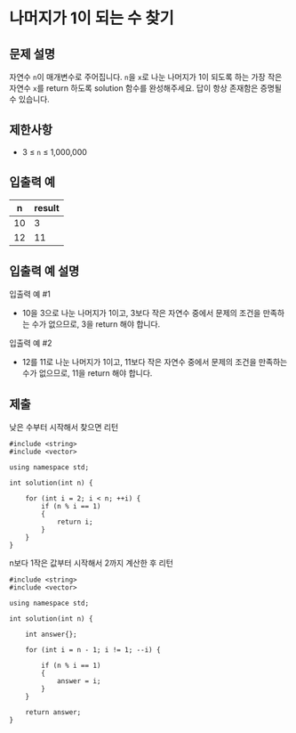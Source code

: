 # 나머지가 1이 되는 수 찾기

## 문제 설명

자연수 `n`이 매개변수로 주어집니다. `n`을 `x`로 나눈 나머지가 1이 되도록 하는 가장 작은 자연수 `x`를 return 하도록 solution 함수를 완성해주세요. 답이 항상 존재함은 증명될 수 있습니다.

## 제한사항

+ 3 ≤ `n` ≤ 1,000,000

## 입출력 예

n|result
---|---
10|3
12|11

## 입출력 예 설명

입출력 예 #1

+ 10을 3으로 나눈 나머지가 1이고, 3보다 작은 자연수 중에서 문제의 조건을 만족하는 수가 없으므로, 3을 return 해야 합니다.

입출력 예 #2

+ 12를 11로 나눈 나머지가 1이고, 11보다 작은 자연수 중에서 문제의 조건을 만족하는 수가 없으므로, 11을 return 해야 합니다.

## 제출

낮은 수부터 시작해서 찾으면 리턴
```
#include <string>
#include <vector>

using namespace std;

int solution(int n) {

    for (int i = 2; i < n; ++i) {
        if (n % i == 1)
        {
            return i;
        }
    }
}
```

n보다 1작은 값부터 시작해서 2까지 계산한 후 리턴
```
#include <string>
#include <vector>

using namespace std;

int solution(int n) {

    int answer{};

    for (int i = n - 1; i != 1; --i) {

        if (n % i == 1)
        {
            answer = i;
        }
    }

    return answer;
}
```